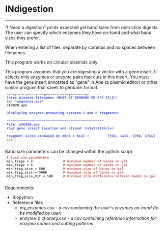 # INdigestion
-------------
"I Need a digestion" prints expected gel band sizes from restriction digests. The user can specify which enzymes they have on-hand and what band sizes they prefer.

When entering a list of files, separate by commas and no spaces between filenames. 

This program works on circular plasmids only. 

This program assumes that you are digesting a vector with a gene insert. It selects only enzymes or enzyme pairs that cuts in this insert. You must have the gene insert annotated as "gene" in Ape (a plasmid editor) or other similar program that saves to genbank format. 

![indigestion_input_output.jpeg](https://raw.githubusercontent.com/amcrabtree/INdigestion/master/images/indigestion_input_output.jpeg)

Band size parameters can be changed within the python script:
![indigestion_script.jpeg](https://raw.githubusercontent.com/amcrabtree/INdigestion/master/images/indigestion_script.jpeg)

Requirements:
- Biopython
- Reference files
   * my_enzymes.csv - <i>a csv containing the user's enzymes on-hand (to be modified by user)</i>
   * enzyme_dictionary.csv - <i>a csv containing reference information for enzyme names and cutting patterns</i>
